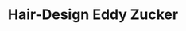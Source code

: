 ---
title: "Hair-Design Eddy Zucker"
url: /schloss-holte-stukenbrock/hair-design-eddy-zucker/
shop: Friseur
---